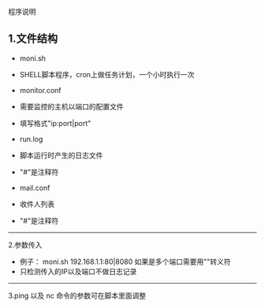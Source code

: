 程序说明

1.文件结构
------------------------------------------------------------------
 - moni.sh
  - SHELL脚本程序，cron上做任务计划，一个小时执行一次
 
 - monitor.conf
  - 需要监控的主机以端口的配置文件
  - 填写格式"ip:port|port"
  - run.log
  - 脚本运行时产生的日志文件
  - "#"是注释符

 - mail.conf
  - 收件人列表
  - "#"是注释符
------------------------------------------------------------------
2.参数传入
 - 例子： moni.sh 192.168.1.1:80\|8080 如果是多个端口需要用"\"转义符
 - 只检测传入的IP以及端口不做日志记录
------------------------------------------------------------------
3.ping 以及 nc 命令的参数可在脚本里面调整
